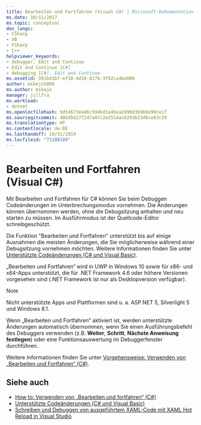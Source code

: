 ```yaml
---
title: Bearbeiten und Fortfahren (Visual C#) | Microsoft-Dokumentation
ms.date: 10/11/2017
ms.topic: conceptual
dev_langs:
- CSharp
- VB
- FSharp
- C++
helpviewer_keywords:
- debugger, Edit and Continue
- Edit and Continue [C#]
- debugging [C#], Edit and Continue
ms.assetid: 591bd1b7-ef10-4d10-817b-3f92ca4be006
author: mikejo5000
ms.author: mikejo
manager: jillfra
ms.workload:
- dotnet
ms.openlocfilehash: 5d54673ee46c594bd1a4bea2990d3b9bbe90ce1f
ms.sourcegitcommit: 40bd5b27f247a07c2e2514acb293b23d6ce03c29
ms.translationtype: HT
ms.contentlocale: de-DE
ms.lasthandoff: 10/31/2019
ms.locfileid: "73188189"
---
```

# <a name="edit-and-continue-visual-c"></a>Bearbeiten und Fortfahren (Visual C#)
 Mit Bearbeiten und Fortfahren für C# können Sie beim Debuggen Codeänderungen im Unterbrechungsmodus vornehmen. Die Änderungen können übernommen werden, ohne die Debugsitzung anhalten und neu starten zu müssen. Im Ausführmodus ist der Quellcode-Editor schreibgeschützt.

 Die Funktion "Bearbeiten und Fortfahren" unterstützt bis auf einige Ausnahmen die meisten Änderungen, die Sie möglicherweise während einer Debugsitzung vornehmen möchten. Weitere Informationen finden Sie unter [Unterstützte Codeänderungen (C# und Visual Basic)](../debugger/supported-code-changes-csharp.md).

 „Bearbeiten und Fortfahren“ wird in UWP in Windows 10 sowie für x86- und x64-Apps unterstützt, die für .NET Framework 4.6 oder höhere Versionen vorgesehen sind (.NET Framework ist nur als Desktopversion verfügbar).

 > [!NOTE]
 > Nicht unterstützte Apps und Plattformen sind u. a. ASP.NET 5, Silverlight 5 und Windows 8.1.

 Wenn „Bearbeiten und Fortfahren“ aktiviert ist, werden unterstützte Änderungen automatisch übernommen, wenn Sie einen Ausführungsbefehl des Debuggers verwenden (z.B. **Weiter**, **Schritt**, **Nächste Anweisung festlegen**) oder eine Funktionsauswertung im Debuggerfenster durchführen.

 Weitere Informationen finden Sie unter [Vorgehensweise: Verwenden von „Bearbeiten und Fortfahren“ (C#)](../debugger/how-to-use-edit-and-continue-csharp.md).

## <a name="see-also"></a>Siehe auch
- [How to: Verwenden von „Bearbeiten und fortfahren“ (C#)](../debugger/how-to-use-edit-and-continue-csharp.md)
- [Unterstützte Codeänderungen (C# und Visual Basic)](../debugger/supported-code-changes-csharp.md)
- [Schreiben und Debuggen von ausgeführtem XAML-Code mit XAML Hot Reload in Visual Studio](../xaml-tools/xaml-hot-reload.md)
